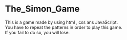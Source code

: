 # The_Simon_Game

This is a game made by using html , css ans JavaScript. <br>
You have to repeat the patterns in order to play this game. <br>
If you fail to do so, you will lose. <br>
